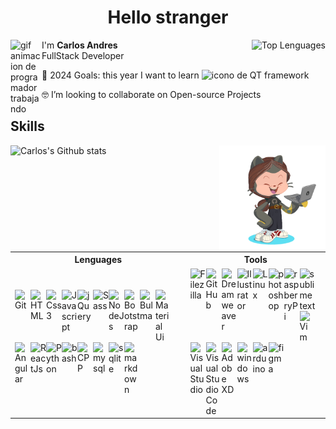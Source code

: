 <h1 align="center">Hello stranger</h1>

<a href="https://www.linkedin.com/in/carlosandresalzate/">
    <img align="right" src="https://git-read-stats.vercel.app/api/top-langs/?username=carlosandresalzate&langs_count=10&layout=compact&theme=gruvbox&hide_border=true&locale=es" alt="Top Lenguages" />
</a>
<img width="50" src="https://media.giphy.com/media/5eLDrEaRGHegx2FeF2/giphy.gif" alt="gif animacion de programador trabajando" align="left">
<p align="left"> I'm <strong>Carlos Andres</strong> <br> FullStack Developer</p>            
<p align="left" style="list-style-type:none">
    <p align="left">🎯 2024 Goals: this year I want to learn <img alt="icono de QT framework" src="https://cdn.jsdelivr.net/gh/devicons/devicon/icons/qt/qt-original.svg" width="25px"/>
    </p>
    <p align="left">🤓 I’m looking to collaborate on Open-source Projects</p>
</p>

<h2>Skills</h2>

<p align="left">
    <a href="https://www.linkedin.com/in/carlosandresalzate/" align="center">
    <img align="left" src="https://git-read-stats.vercel.app/api?username=carlosandresalzate&show_icons=true&theme=gruvbox&include_all_commits=true&hide_border=true&locale=es&hide=contribs,starts,issues,prs" alt="Carlos's Github stats" />
    </a>
    <img align="right" src="./assets/myOctocat.png" alt="octocat" width="170px"/>
</p>
<table>
    <tr>
        <th>Lenguages</th>
        <th>Tools</th>
    </tr>
    <tr>
        <td>
            <img align="left" src="https://cdn.jsdelivr.net/gh/devicons/devicon/icons/git/git-original.svg" width="25px" alt="Git"/>
            <img align="left" src="https://cdn.jsdelivr.net/gh/devicons/devicon/icons/html5/html5-plain.svg" width="25px" alt="HTML"/>
            <img align="left" src="https://cdn.jsdelivr.net/gh/devicons/devicon/icons/css3/css3-plain.svg" width="25px" alt="Css3"/>
            <img align="left" src="https://cdn.jsdelivr.net/gh/devicons/devicon/icons/javascript/javascript-plain.svg" width="25px" alt="Javascript"/>
            <img align="left" src="https://cdn.jsdelivr.net/gh/devicons/devicon/icons/jquery/jquery-original.svg" width="25px" alt="jQuery"/>
            <img align="left" src="https://cdn.jsdelivr.net/gh/devicons/devicon/icons/sass/sass-original.svg" width="25px" alt="Sass"/>
            <img align="left" src="https://cdn.jsdelivr.net/gh/devicons/devicon/icons/nodejs/nodejs-original.svg" width="25px" alt="NodeJs"/>
            <img align="left" src="https://cdn.jsdelivr.net/gh/devicons/devicon/icons/bootstrap/bootstrap-original.svg" width="25px" alt="Bootstrap"/>
            <img align="left" src="https://cdn.jsdelivr.net/gh/devicons/devicon/icons/bulma/bulma-plain.svg" width="25px" alt="Bulma"/>
            <img align="left" src="https://cdn.jsdelivr.net/gh/devicons/devicon/icons/materialui/materialui-original.svg" width="25px" alt="Material Ui"/>
            <img align="left" src="https://cdn.jsdelivr.net/gh/devicons/devicon/icons/angularjs/angularjs-original.svg" width="25px" alt="Angular"/>
            <img align="left" src="https://cdn.jsdelivr.net/gh/devicons/devicon/icons/react/react-original.svg" width="25px" alt="ReactJs"/>
            <img align="left" src="https://cdn.jsdelivr.net/gh/devicons/devicon/icons/python/python-original.svg" width="25px" alt="Python"/>
            <img align="left" src="https://cdn.jsdelivr.net/gh/devicons/devicon/icons/bash/bash-original.svg" width="25px" alt="bash"/>
            <img align="left" src="https://cdn.jsdelivr.net/gh/devicons/devicon@latest/icons/cplusplus/cplusplus-original.svg" width="25px" alt="CPP" />
            <img align="left" src="https://cdn.jsdelivr.net/gh/devicons/devicon@latest/icons/mysql/mysql-original.svg" width="25px" alt="mysql" />
            <img align="left" src="https://cdn.jsdelivr.net/gh/devicons/devicon@latest/icons/sqlite/sqlite-original.svg" width="25px" alt="sqlite" />
            <img align="left" src="https://cdn.jsdelivr.net/gh/devicons/devicon@latest/icons/markdown/markdown-original.svg" width="25px" alt="markdown" />
        </td>
        <td>
            <img align="left" src="https://cdn.jsdelivr.net/gh/devicons/devicon/icons/filezilla/filezilla-plain.svg" width="25px" alt="Filezilla"/>
            <img align="left" src="https://cdn.jsdelivr.net/gh/devicons/devicon/icons/github/github-original.svg" width="25px" alt="GitHub"/>
            <img align="left" src="https://www.adobe.com/content/dam/cc/icons/dw_cc_app_RGB.svg" width="25px" alt="Dreamweaver"/>
            <img align="left" src="https://cdn.jsdelivr.net/gh/devicons/devicon/icons/illustrator/illustrator-plain.svg" width="25px" alt="Illustrator" />
            <img align="left" src="https://cdn.jsdelivr.net/gh/devicons/devicon/icons/linux/linux-original.svg" width="25px" alt="Linux "/>
            <img align="left" src="https://cdn.jsdelivr.net/gh/devicons/devicon@latest/icons/photoshop/photoshop-original.svg" width="25px" alt="photoshop"/>
            <img align="left" src="https://cdn.jsdelivr.net/gh/devicons/devicon/icons/raspberrypi/raspberrypi-original.svg" width="25px" alt="raspberryPi"/>
            <img align="left" src="https://www.sublimehq.com/images/sublime_text.png" width="25px" alt="sublime text">
            <img align="left" src="https://cdn.jsdelivr.net/gh/devicons/devicon/icons/vim/vim-original.svg" width="25px" alt="Vim"/>
            <img align="left" src="https://cdn.jsdelivr.net/gh/devicons/devicon/icons/visualstudio/visualstudio-plain.svg" width="25px" alt="Visual Studio"/>
            <img align="left" src="https://cdn.jsdelivr.net/gh/devicons/devicon/icons/vscode/vscode-original.svg" width="25px"  alt="Visual Studio Code"/>
            <img align="left" src="https://cdn.jsdelivr.net/gh/devicons/devicon@latest/icons/xd/xd-original.svg" width="25px" alt="Adobe XD"/>
            <img align="left" src="https://devicons.railway.app/i/windows10.svg" width="25px" alt="windows">
            <img align="left" src="https://cdn.jsdelivr.net/gh/devicons/devicon@latest/icons/arduino/arduino-original.svg" width="25px" alt="arduino" />
            <img align="left" src="https://cdn.jsdelivr.net/gh/devicons/devicon@latest/icons/figma/figma-original.svg" width="25px" alt="figma"/>
        </td>
    </tr>
</table>
